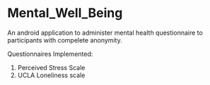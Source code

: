 # Mental_Well_Being

An android application to administer mental health questionnaire to participants with compelete anonymity.

Questionnaires Implemented:
1. Perceived Stress Scale
2. UCLA Loneliness scale




